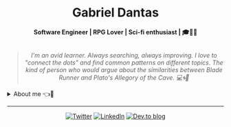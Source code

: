 <h1 align="center"> Gabriel Dantas </h1>

    
<div align="center">
<b>Software Engineer | RPG Lover | Sci-fi enthusiast | 🎓👾✨ </b>
<br>
<br>

<blockquote>
    <p><i>
        I'm an avid learner. Always searching, always improving. I love to "connect the dots" and find common patterns on different topics. The kind of person who would argue about the similarities between Blade Runner and Plato's Allegory of the Cave. 💻🌀📝
    </i></p>
</blockquote>
</div>

<details closed>
<summary>About me 👈👀</summary>

---


<div align="right" style="margin:auto">
     <a href="https://github.com/kirielss">
        <img width="350em" src="https://github-readme-stats.vercel.app/api/top-langs/?username=kirielss&hide=html&langs_count=6&hide_border=true&layout=compact&show_icons=true&line_height=27&theme=highcontrast&custom_title=My%20favorite%20languages"
       alt="Most used languages" align="right">
    </a>
</div>


Hello there!! I am Gabriel [**"Kiriel"**](https://twitter.com/kirielss) Dantas :wave:😎
    
I am a very passionate person who dives deeply into topics I care about.

I have a Bachelor’s degree in Human Sciences, previous experience with Law and Psychology, and currently I am pursuing a degree in Computer Science.

I have experience with Front-end development and Back-end web programming. I also have experience working with teams.
    
My main knowledge in technologies is centered around **Typescript**, **React**, **C#**, **ASP.NET** and **SQL**. I am also learning **Angular**
    
<div align="right" style="margin:auto">
    <a href="https://github.com/kirielss">
        <img width="350em" src="https://github-readme-stats.vercel.app/api?username=kirielss&theme=highcontrast&show_icons=true&hide_border=true&layout=compact&custom_title=My%20Github%20Stats" alt="Github stats" align="right" />
    </a>
</div>
 
Also technologies I am excited to study more about: **Rust**, **Ruby**, **Docker** and **Kubernetes**.

My main skills include Object Oriented Programming and Data Structures & Algorithms knowledge. 



I am currently building projects as a _Full Stack Developer_ for the Poinge Developers freelance program. 
    
</details>

---

<div align="center">

[![Twitter](https://img.shields.io/badge/Twitter-%231DA1F2.svg?style=for-the-badge&logo=Twitter&logoColor=white)](https://twitter.com/kirielss)
[![LinkedIn](https://img.shields.io/badge/linkedin-%230077B5.svg?style=for-the-badge&logo=linkedin&logoColor=white)](https://www.linkedin.com/in/gabeldantas/)
[![Dev.to blog](https://img.shields.io/badge/dev.to-0A0A0A?style=for-the-badge&logo=dev.to&logoColor=white)](https://dev.to/kirielss)

</div>
